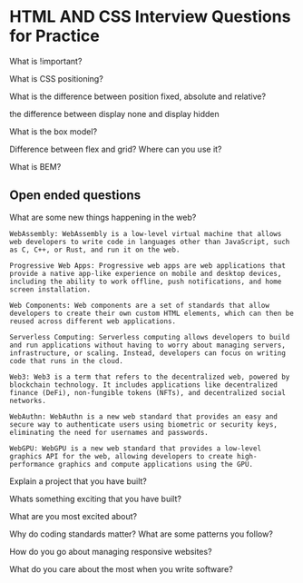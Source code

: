 # HTML AND CSS Interview Questions for Practice

What is !important?

What is CSS positioning?

What is the difference between position fixed, absolute and relative?

the difference between display none and display hidden

What is the box model?

Difference between flex and grid? Where can you use it?

What is BEM?

## Open ended questions
What are some new things happening in the web?
```
WebAssembly: WebAssembly is a low-level virtual machine that allows web developers to write code in languages other than JavaScript, such as C, C++, or Rust, and run it on the web.

Progressive Web Apps: Progressive web apps are web applications that provide a native app-like experience on mobile and desktop devices, including the ability to work offline, push notifications, and home screen installation.

Web Components: Web components are a set of standards that allow developers to create their own custom HTML elements, which can then be reused across different web applications.

Serverless Computing: Serverless computing allows developers to build and run applications without having to worry about managing servers, infrastructure, or scaling. Instead, developers can focus on writing code that runs in the cloud.

Web3: Web3 is a term that refers to the decentralized web, powered by blockchain technology. It includes applications like decentralized finance (DeFi), non-fungible tokens (NFTs), and decentralized social networks.

WebAuthn: WebAuthn is a new web standard that provides an easy and secure way to authenticate users using biometric or security keys, eliminating the need for usernames and passwords.

WebGPU: WebGPU is a new web standard that provides a low-level graphics API for the web, allowing developers to create high-performance graphics and compute applications using the GPU.
```

Explain a project that you have built?

Whats something exciting that you have built?

What are you most excited about?

Why do coding standards matter? What are some patterns you follow?

How do you go about managing responsive websites?

What do you care about the most when you write software?

